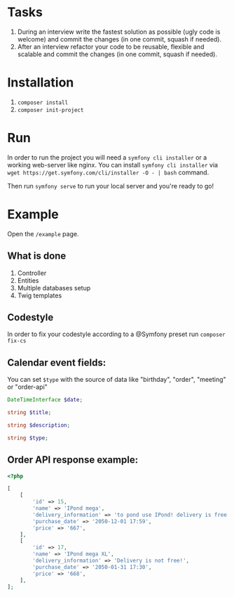 # Tasks
1. During an interview write the fastest solution as possible (ugly code is welcome) and commit the changes (in one commit, squash if needed).
2. After an interview refactor your code to be reusable, flexible and scalable and commit the changes (in one commit, squash if needed).

# Installation

1. ``composer install``
2. ``composer init-project``

# Run
In order to run the project you will need a ``symfony cli installer`` or a working web-server like nginx. 
You can install ``symfony cli installer`` via ``wget https://get.symfony.com/cli/installer -O - | bash`` command.

Then run ``symfony serve`` to run your local server and you're ready to go!

# Example
Open the ``/example`` page.

## What is done
1. Controller
2. Entities
3. Multiple databases setup 
4. Twig templates

## Codestyle
In order to fix your codestyle according to a @Symfony preset run ``composer fix-cs``

## Calendar event fields:
You can set ``$type`` with the source of data like "birthday", "order", "meeting" or "order-api"

```php
DateTimeInterface $date;

string $title;

string $description;

string $type;
```

## Order API response example:    
```php
<?php

[
    [
        'id' => 15,
        'name' => 'IPond mega',
        'delivery_information' => 'to pond use IPond! delivery is free!',
        'purchase_date' => '2050-12-01 17:59',
        'price' => '667',
    ],
    [
        'id' => 17,
        'name' => 'IPond mega XL',
        'delivery_information' => 'Delivery is not free!',
        'purchase_date' => '2050-01-31 17:30',
        'price' => '668',
    ],
];
```
